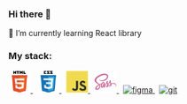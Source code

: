 ### Hi there 👋


🌱 I’m currently learning React library

### My stack:
<p>
  <a href="https://www.w3.org/html/" target="_blank">
    <img
      src="https://raw.githubusercontent.com/devicons/devicon/master/icons/html5/html5-original-wordmark.svg"
      alt="html5" width="40" height="40"
    /> </a> &nbsp;
  <a href="https://www.w3schools.com/css/" target="_blank">
    <img
      src="https://raw.githubusercontent.com/devicons/devicon/master/icons/css3/css3-original-wordmark.svg"
      alt="css3" width="40" height="40"
    /> </a> &nbsp;
  <a href="https://developer.mozilla.org/en-US/docs/Web/JavaScript" target="\_blank">
    <img
      src="https://raw.githubusercontent.com/devicons/devicon/master/icons/javascript/javascript-original.svg"
      alt="javascript" width="40" height="40"
    /> </a> &nbsp;
    <a href="https://sass-lang.com" target="_blank">
    <img
      src="https://raw.githubusercontent.com/devicons/devicon/master/icons/sass/sass-original.svg"
      alt="sass" width="40" height="40"
    /> </a> &nbsp;
    <a href="https://www.figma.com/" target="_blank">
    <img
      src="https://www.vectorlogo.zone/logos/figma/figma-icon.svg"
      alt="figma" width="40" height="40"
    /> </a> &nbsp;
    <a href="https://git-scm.com/" target="_blank">
    <img
      src="https://www.vectorlogo.zone/logos/git-scm/git-scm-icon.svg"
      alt="git" width="40" height="40"
    /> </a>
</p>
